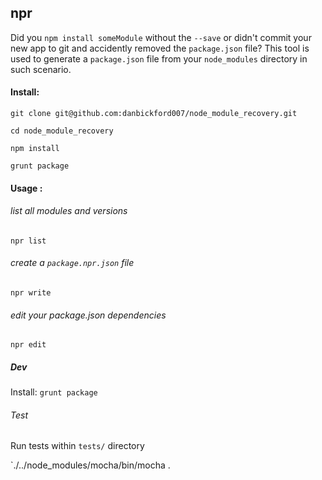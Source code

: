 ## npr

Did you `npm install someModule` without the `--save` or didn't commit your new app to git 
and accidently removed the `package.json` file? This tool is used to generate a `package.json` 
file from your `node_modules` directory in such scenario.

#### Install:

`git clone git@github.com:danbickford007/node_module_recovery.git`

`cd node_module_recovery`

`npm install`

`grunt package`

#### Usage :

###### list all modules and versions

`npr list`

###### create a `package.npr.json` file

`npr write`

###### edit your package.json dependencies

`npr edit`

##### Dev

Install: `grunt package`

###### Test

Run tests within `tests/` directory

`./../node_modules/mocha/bin/mocha .
